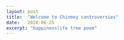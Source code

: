 ```yaml
---
layout: post
title:  "Welcome to Chinmoy controversies"
date:   2020-06-25
excerpt: "happinesslife tree poem"
---
```

